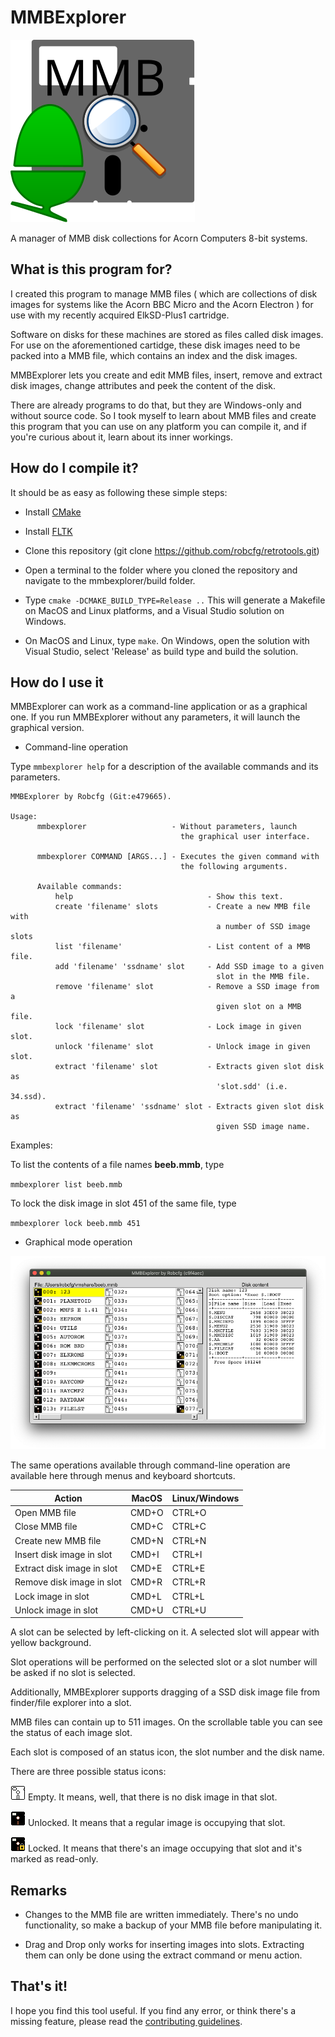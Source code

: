# MMBExplorer

![MMBExplorer logo](/mmbexplorer/logo/MMBExplorer.svg)

A manager of MMB disk collections for Acorn Computers 8-bit systems.

## What is this program for?

I created this program to manage MMB files ( which are collections of disk images for systems like the Acorn BBC Micro and the Acorn Electron ) for use with my recently acquired ElkSD-Plus1 cartridge.

Software on disks for these machines are stored as files called disk images. For use on the aforementioned cartidge, these disk images need to be packed into a MMB file, which contains an index and the disk images.

MMBExplorer lets you create and edit MMB files, insert, remove and extract disk images, change attributes and peek the content of the disk.

There are already programs to do that, but they are Windows-only and without source code. So I took myself to learn about MMB files and create this program that you can use on any platform you can compile it, and if you're curious about it, learn about its inner workings.

## How do I compile it?

It should be as easy as following these simple steps:

* Install [CMake](https://cmake.org/)

* Install [FLTK](https://www.fltk.org/)

* Clone this repository (git clone https://github.com/robcfg/retrotools.git)

* Open a terminal to the folder where you cloned the repository and navigate to the mmbexplorer/build folder.

* Type `cmake -DCMAKE_BUILD_TYPE=Release ..` This will generate a Makefile on MacOS and Linux platforms, and a Visual Studio solution on Windows.

* On MacOS and Linux, type `make`. On Windows, open the solution with Visual Studio, select 'Release' as build type and build the solution.

## How do I use it

MMBExplorer can work as a command-line application or as a graphical one. If you run MMBExplorer without any parameters, it will launch the graphical version.

* Command-line operation

Type `mmbexplorer help` for a description of the available commands and its parameters.

```
MMBExplorer by Robcfg (Git:e479665).

Usage:
      mmbexplorer                   - Without parameters, launch
                                      the graphical user interface.

      mmbexplorer COMMAND [ARGS...] - Executes the given command with
                                      the following arguments.

      Available commands:
          help                              - Show this text.
          create 'filename' slots           - Create a new MMB file with
                                              a number of SSD image slots
          list 'filename'                   - List content of a MMB file.
          add 'filename' 'ssdname' slot     - Add SSD image to a given
                                              slot in the MMB file.
          remove 'filename' slot            - Remove a SSD image from a
                                              given slot on a MMB file.
          lock 'filename' slot              - Lock image in given slot.
          unlock 'filename' slot            - Unlock image in given slot.
          extract 'filename' slot           - Extracts given slot disk as
                                              'slot.sdd' (i.e. 34.ssd).
          extract 'filename' 'ssdname' slot - Extracts given slot disk as
                                              given SSD image name.
```
                                              
Examples:

To list the contents of a file names **beeb.mmb**, type 
      
`mmbexplorer list beeb.mmb`

To lock the disk image in slot 451 of the same file, type 
      
`mmbexplorer lock beeb.mmb 451`

* Graphical mode operation

![MMBExplorer GUI](/pictures/MMBExplorer_GUI.png)

The same operations available through command-line operation are available here through menus and keyboard shortcuts.

Action | MacOS | Linux/Windows
------ | ----- | -------------
Open MMB file | CMD+O | CTRL+O
Close MMB file | CMD+C | CTRL+C
Create new MMB file | CMD+N | CTRL+N
Insert disk image in slot | CMD+I | CTRL+I
Extract disk image in slot | CMD+E | CTRL+E
Remove disk image in slot | CMD+R | CTRL+R
Lock image in slot | CMD+L | CTRL+L
Unlock image in slot | CMD+U | CTRL+U

A slot can be selected by left-clicking on it. A selected slot will appear with yellow background.

Slot operations will be performed on the selected slot or a slot number will be asked if no slot is selected.

Additionally, MMBExplorer supports dragging of a SSD disk image file from finder/file explorer into a slot.

MMB files can contain up to 511 images. On the scrollable table you can see the status of each image slot.

Each slot is composed of an status icon, the slot number and the disk name.

There are three possible status icons:

![Empty](/mmbexplorer/icons/empty.png) Empty. It means, well, that there is no disk image in that slot.

![Unlocked](/mmbexplorer/icons/unlocked.png) Unlocked. It means that a regular image is occupying that slot.

![Locked](/mmbexplorer/icons/locked.png) Locked. It means that there's an image occupying that slot and it's marked as read-only.

## Remarks

* Changes to the MMB file are written immediately. There's no undo functionality, so make a backup of your MMB file before manipulating it.

* Drag and Drop only works for inserting images into slots. Extracting them can only be done using the extract command or menu action.

## That's it!

I hope you find this tool useful. If you find any error, or think there's a missing feature, please read the [contributing guidelines](/CONTRIBUTING.md).